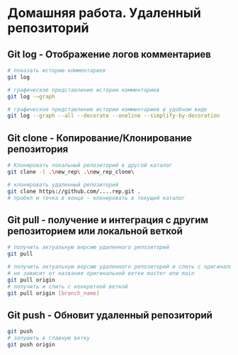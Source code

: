 # Домашняя работа. Удаленный репозиторий

## **Git log** - Отображение логов комментариев

```Bash
# показать историю комментариев
git log

# графическое представление истории комментариев
git log -–graph

# графическое представление истории комментариев в удобном виде
git log --graph --all --decorate --oneline --simplify-by-decoration
```

## **Git clone** - Копирование/Клонирование репозитория

```Bash
# Клонировать локальный репозиторий в другой каталог 
git clone -l .\new_rep\ .\new_rep_clone\

# клонировать удаленный репозиторий
git clone https://github.com/....rep.git .
# пробел и точка в конце - клонировать в текущий каталог
```

## **Git pull** - получение и интеграция с другим репозиторием или локальной веткой

```Bash
# получить актуальную версию удаленного репозиторий
git pull

# получить актуальную версию удаленного репозиторий и слить с оригинальной веткой
# не зависит от названия оригинальной ветки master или main
git pull origin
# получить и слить с конкретной веткой
git pull origin [branch_name]
```

## **Git push** - Обновит удаленный репозиторий

```Bash
git push
# запушить в главную ветку
git push origin
```
